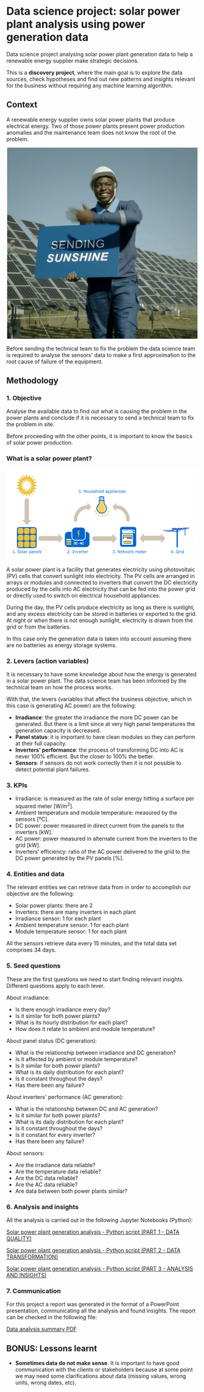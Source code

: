 # Data science project: solar power plant analysis using power generation data
Data science project analysing solar power plant generation data to help a renewable energy supplier make strategic decisions.

This is a **discovery project**, where the main goal is to explore the data sources, check hypotheses and find out new patterns and insights relevant for the business without requiring any machine learning algorithm.

## Context
A renewable energy supplier owns solar power plants that produce electrical energy. Two of those power plants present power production anomalies and the maintenance team does not know the root of the problem.

<p align="center">
  <img width="500" height="500" src="https://github.com/luis-cj/data-science-solar-power-plant/blob/main/images/plant2.gif">
</p>

Before sending the technical team to fix the problem the data science team is required to analyse the sensors' data to make a first approximation to the root cause of failure of the equipment.

## Methodology

### 1. Objective
Analyse the available data to find out what is causing the problem in the power plants and conclude if it is necessary to send a technical team to fix the problem in site.

Before proceeding with the other points, it is important to know the basics of solar power production. 

### What is a solar power plant?

<p align="center">
  <img width="542" height="238" src="https://github.com/luis-cj/data-science-solar-power-plant/blob/main/images/How_Solar_Power_Works.png">
</p>

A solar power plant is a facility that generates electricity using photovoltaic (PV) cells that convert sunlight into electricity. The PV cells are arranged in arrays or modules and connected to inverters that convert the DC electricity produced by the cells into AC electricity that can be fed into the power grid or directly used to switch on electrical household appliances.

During the day, the PV cells produce electricity as long as there is sunlight, and any excess electricity can be stored in batteries or exported to the grid. At night or when there is not enough sunlight, electricity is drawn from the grid or from the batteries.

In this case only the generation data is taken into account assuming there are no batteries as energy storage systems.

### 2. Levers (action variables)
It is necessary to have some knowledge about how the energy is generated in a solar power plant. The data science team has been informed by the technical team on how the process works. 

With that, the levers (variables that affect the business objective, which in this case is generating AC power) are the following:

- **Irradiance**: the greater the irradiance the more DC power can be generated. But there is a limit since at very high panel temperatures the generation capacity is decreased.
- **Panel status**: it is important to have clean modules so they can perform at their full capacity.
- **Inverters' performance**: the process of transforming DC into AC is never 100% efficient. But the closer to 100% the better.
- **Sensors**: if sensors do not work correctly then it is not possible to detect potential plant failures.

### 3. KPIs
- Irradiance: is measured as the rate of solar energy hitting a surface per squared meter [W/m<sup>2</sup>].
- Ambient temperature and module temperature: measured by the sensors [ºC].
- DC power: power measured in direct current from the panels to the inverters [kW].
- AC power: power measured in alternate current from the inverters to the grid [kW].
- Inverters' efficiency: ratio of the AC power delivered to the grid to the DC power generated by the PV panels [%].

### 4. Entities and data
The relevant entities we can retrieve data from in order to accomplish our objective are the following:

- Solar power plants: there are 2
- Inverters: there are many inverters in each plant
- Irradiance sensor: 1 for each plant
- Ambient temperature sensor: 1 for each plant
- Module temperature sensor: 1 for each plant

All the sensors retrieve data every 15 minutes, and the total data set comprises 34 days.

### 5. Seed questions
These are the first questions we need to start finding relevant insights. Different questions apply to each lever.

About irradiance:

- Is there enough irradiance every day?
- Is it similar for both power plants?
- What is its hourly distribution for each plant?
- How does it relate to ambient and module temperature?

About panel status (DC generation):

- What is the relationship between irradiance and DC generation?
- Is it affected by ambient or module temperature?
- Is it similar for both power plants?
- What is its daily distribution for each plant?
- Is it constant throughout the days?
- Has there been any failure?

About inverters' performance (AC generation):

- What is the relationship between DC and AC generation?
- Is it similar for both power plants?
- What is its daily distribution for each plant?
- Is it constant throughout the days?
- Is it constant for every inverter?
- Has there been any failure?

About sensors:

- Are the irradiance data reliable?
- Are the temperature data reliable?
- Are the DC data reliable?
- Are the AC data reliable?
- Are data between both power plants similar?

### 6. Analysis and insights
All the analysis is carried out in the following Jupyter Notebooks (Python):

[Solar power plant generation analysis - Python script (PART 1 - DATA QUALITY)](https://github.com/luis-cj/data-science-solar-power-plant/blob/main/solar_power_plant_part_1.ipynb)

[Solar power plant generation analysis - Python script (PART 2 - DATA TRANSFORMATION)](https://github.com/luis-cj/data-science-solar-power-plant/blob/main/solar_power_plant_part_2.ipynb)

[Solar power plant generation analysis - Python script (PART 3 - ANALYSIS AND INSIGHTS)](https://github.com/luis-cj/data-science-solar-power-plant/blob/main/solar_power_plant_part_3.ipynb)

### 7. Communication
For this project a report was generated in the format of a PowerPoint presentation, communicating all the analysis and found insights.
The report can be checked in the following file:

[Data analysis summary PDF](https://github.com/luis-cj/data-science-solar-power-plant/blob/main/solar_power_plant_conclusions.pdf)

## BONUS: Lessons learnt

- **Sometimes data do not make sense**. It is important to have good communication with the clients or stakeholders because at some point we may need some clarifications about data (missing values, wrong units, wrong dates, etc).
